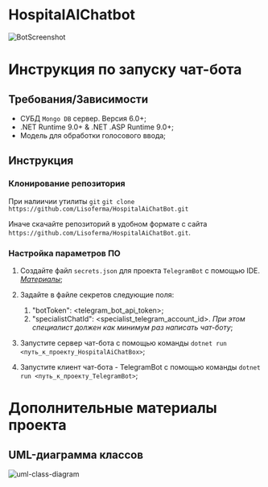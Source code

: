 # HospitalAIChatbot
![BotScreenshot](https://github.com/user-attachments/assets/e515a006-6da7-469c-af60-a954d26d9308)

# Инструкция по запуску чат-бота

## Требования/Зависимости

- СУБД `Mongo DB` сервер. Версия 6.0+;
- .NET Runtime 9.0+ & .NET .ASP Runtime 9.0+;
- Модель для обработки голосового ввода;

## Инструкция 

### Клонирование репозитория

При налиичии утилиты `git`
`git clone https://github.com/Lisoferma/HospitalAiChatBot.git`

Иначе скачайте репозиторий в удобном формате с сайта `https://github.com/Lisoferma/HospitalAiChatBot.git`.

### Настройка параметров ПО

1. Создайте файл `secrets.json` для проекта `TelegramBot` с помощью IDE. [_Материалы_](https://learn.microsoft.com/ru-ru/aspnet/core/security/app-secrets?view=aspnetcore-9.0&tabs=linux);
2. Задайте в файле секретов следующие поля:

   1. "botToken": <telegram_bot_api_token>;
   2. "specialistChatId": <specialist_telegram_account_id>. _При этом специалист должен как минимум раз написать чат-боту_;
3. Запустите сервер чат-бота с помощью команды `dotnet run <путь_к_проекту_HospitalAiChatBox>`;
4. Запустите клиент чат-бота - TelegramBot с помощью команды `dotnet run <путь_к_проекту_TelegramBot>`;

# Дополнительные материалы проекта

## UML-диаграмма классов
![uml-class-diagram](https://github.com/user-attachments/assets/d90c0d23-3983-44ae-891e-82abf4d77665)
